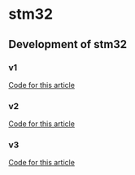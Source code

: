 # stm32
## Development of stm32
### v1
[Code for this article](https://qiita.com/mitazet/items/59f953ecfaadd3092e08)
### v2
[Code for this article](https://qiita.com/mitazet/items/002e103380ee318c6ee2)
### v3
[Code for this article](https://qiita.com/mitazet/items/02f47f4c1162d0286efd)
